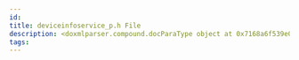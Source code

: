 ```yaml
---
id: 
title: deviceinfoservice_p.h File
description: <doxmlparser.compound.docParaType object at 0x7168a6f539e0>
tags:
---
```

